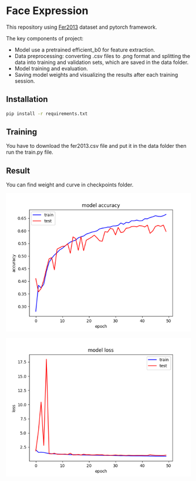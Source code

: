 # Face Expression
This repository using [Fer2013](https://www.kaggle.com/datasets/deadskull7/fer2013) dataset and pytorch framework.


The key components of project:

- Model use a pretrained efficient_b0 for feature extraction.
- Data preprocessing: converting .csv files to .png format and splitting the data into training and validation sets, which are saved in the data folder.
- Model training and evaluation.
- Saving model weights and visualizing the results after each training session.

## Installation

```bash
pip install -r requirements.txt
```


## Training

You have to download the fer2013.csv file and put it in the data folder then run the train.py file.

## Result

You can find weight and curve in checkpoints folder.

![Accuracy](checkpoints\1\accuracy_curve.png)

![Loss](checkpoints\1\loss_curve.png)




